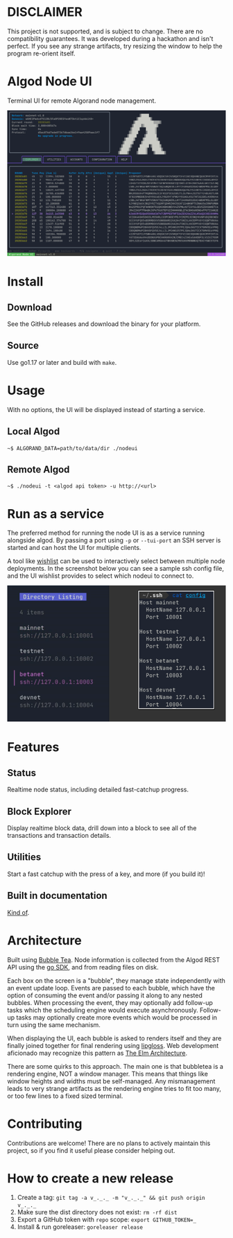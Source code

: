 # **DISCLAIMER**
This project is not supported, and is subject to change. There are no compatibility guarantees. It was developed during a hackathon and isn't perfect. If you see any strange artifacts, try resizing the window to help the program re-orient itself.

# Algod Node UI

Terminal UI for remote Algorand node management.

![Example Screenshot](images/demo.png)

# Install
## Download
See the GitHub releases and download the binary for your platform.

## Source
Use go1.17 or later and build with `make`.

# Usage
With no options, the UI will be displayed instead of starting a service.

## Local Algod
```
~$ ALGORAND_DATA=path/to/data/dir ./nodeui
```
## Remote Algod
```
~$ ./nodeui -t <algod api token> -u http://<url>
```

# Run as a service

The preferred method for running the node UI is as a service running alongside algod. By passing a port using `-p` or `--tui-port` an SSH server is started and can host the UI for multiple clients.

A tool like [wishlist](https://github.com/charmbracelet/wishlist#wishlist) can be used to interactively select between multiple node deployments. In the screenshot below you can see a sample ssh config file, and the UI wishlist provides to select which nodeui to connect to.

![Wishlist Example](images/wishlist_example.png)

# Features

## Status

Realtime node status, including detailed fast-catchup progress.

## Block Explorer

Display realtime block data, drill down into a block to see all of the transactions and transaction details.

## Utilities

Start a fast catchup with the press of a key, and more (if you build it)!

## Built in documentation

[Kind of](tui/internal/bubbles/about/help.go).

# Architecture

Built using [Bubble Tea](https://github.com/charmbracelet/bubbletea). Node information is collected from the Algod REST API using the [go SDK](https://github.com/algorand/go-algorand-sdk), and from reading files on disk.

Each box on the screen is a "bubble", they manage state independently with an event update loop. Events are passed to each bubble, which have the option of consuming the event and/or passing it along to any nested bubbles. When processing the event, they may optionally add follow-up tasks which the scheduling engine would execute asynchronously. Follow-up tasks may optionally create more events which would be processed in turn using the same mechanism.

When displaying the UI, each bubble is asked to renders itself and they are finally joined together for final rendering using [lipgloss](https://github.com/charmbracelet/lipgloss). Web development aficionado may recognize this pattern as [The Elm Architecture](https://guide.elm-lang.org/architecture/).

There are some quirks to this approach. The main one is that bubbletea is a rendering engine, NOT a window manager. This means that things like window heights and widths must be self-managed. Any mismanagement leads to very strange artifacts as the rendering engine tries to fit too many, or too few lines to a fixed sized terminal.

# Contributing

Contributions are welcome! There are no plans to actively maintain this project, so if you find it useful please consider helping out.

# How to create a new release

1. Create a tag: `git tag -a v_._._ -m "v_._._" && git push origin v_._._`
2. Make sure the dist directory does not exist: `rm -rf dist`
3. Export a GitHub token with `repo` scope: `export GITHUB_TOKEN=_`
4. Install & run goreleaser: `goreleaser release`
